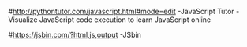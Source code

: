#http://pythontutor.com/javascript.html#mode=edit
-JavaScript Tutor - Visualize JavaScript code execution to learn JavaScript online

#https://jsbin.com/?html,js,output
-JSbin